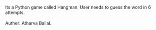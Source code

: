 Its a Python game called Hangman. User needs to guess the word in 6 attempts.<br><br>
Auther: Atharva Ballal.
